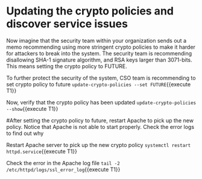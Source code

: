 ﻿# Updating the crypto policies and discover service issues

Now imagine that the security team within your organization sends out a memo recommending using more stringent crypto policies to make it harder for attackers to break into the system. The security team is recommending disallowing SHA-1 signature algorithm, and RSA keys larger than 3071-bits. This means setting the crypto policy to FUTURE.

To further protect the security of the system, CSO team is recommending to set crypto policy to future
`update-crypto-policies --set FUTURE`{{execute T1}}

Now, verify that the crypto policy has been updated
`update-crypto-policies --show`{{execute T1}}

#After setting the crypto policy to future, restart Apache to pick up the new policy. Notice that Apache is not able to start properly. Check the error logs to find out why

Restart Apache server to pick up the new crypto policy
`systemctl restart httpd.service`{{execute T1}}

Check the error in the Apache log file
`tail -2 /etc/httpd/logs/ssl_error_log`{{execute T1}}

